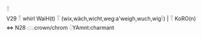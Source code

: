 𓎝  
V29 𓎝 whirl WaiH(t) 𓎝 (wix,wäch,wicht,weg:a'weigh,wuch,wig𓎛) | 𓎝 KoRO(n) ⇔ N28 𓈍crown/chrom 𓆭YAmnt:charmant  